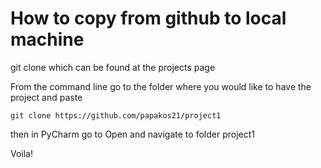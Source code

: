# How to copy from github to local machine


git clone <location of git > which can be found at the projects page

From the command line go to the folder where you would like to have the project and paste

```
git clone https://github.com/papakos21/project1
```


then in PyCharm go to Open and navigate to folder project1

Voila!


